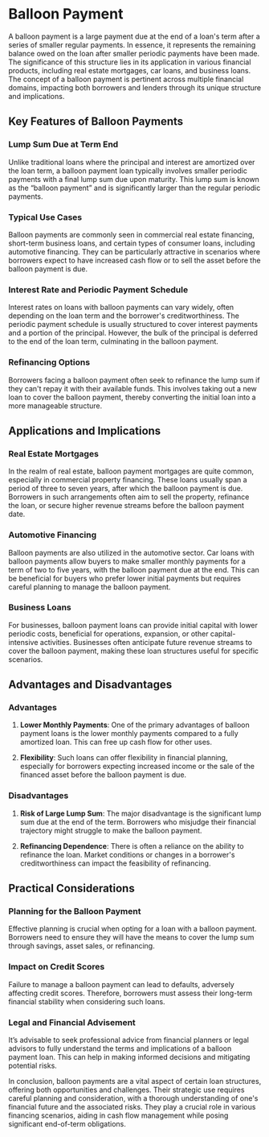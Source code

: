 # Balloon Payment

A balloon payment is a large payment due at the end of a loan's term after a series of smaller regular payments. In essence, it represents the remaining balance owed on the loan after smaller periodic payments have been made. The significance of this structure lies in its application in various financial products, including real estate mortgages, car loans, and business loans. The concept of a balloon payment is pertinent across multiple financial domains, impacting both borrowers and lenders through its unique structure and implications.

## Key Features of Balloon Payments

### Lump Sum Due at Term End

Unlike traditional loans where the principal and interest are amortized over the loan term, a balloon payment loan typically involves smaller periodic payments with a final lump sum due upon maturity. This lump sum is known as the “balloon payment” and is significantly larger than the regular periodic payments.

### Typical Use Cases

Balloon payments are commonly seen in commercial real estate financing, short-term business loans, and certain types of consumer loans, including automotive financing. They can be particularly attractive in scenarios where borrowers expect to have increased cash flow or to sell the asset before the balloon payment is due.

### Interest Rate and Periodic Payment Schedule

Interest rates on loans with balloon payments can vary widely, often depending on the loan term and the borrower's creditworthiness. The periodic payment schedule is usually structured to cover interest payments and a portion of the principal. However, the bulk of the principal is deferred to the end of the loan term, culminating in the balloon payment.

### Refinancing Options

Borrowers facing a balloon payment often seek to refinance the lump sum if they can't repay it with their available funds. This involves taking out a new loan to cover the balloon payment, thereby converting the initial loan into a more manageable structure.

## Applications and Implications

### Real Estate Mortgages

In the realm of real estate, balloon payment mortgages are quite common, especially in commercial property financing. These loans usually span a period of three to seven years, after which the balloon payment is due. Borrowers in such arrangements often aim to sell the property, refinance the loan, or secure higher revenue streams before the balloon payment date.

### Automotive Financing

Balloon payments are also utilized in the automotive sector. Car loans with balloon payments allow buyers to make smaller monthly payments for a term of two to five years, with the balloon payment due at the end. This can be beneficial for buyers who prefer lower initial payments but requires careful planning to manage the balloon payment.

### Business Loans

For businesses, balloon payment loans can provide initial capital with lower periodic costs, beneficial for operations, expansion, or other capital-intensive activities. Businesses often anticipate future revenue streams to cover the balloon payment, making these loan structures useful for specific scenarios.

## Advantages and Disadvantages

### Advantages

1. **Lower Monthly Payments**: One of the primary advantages of balloon payment loans is the lower monthly payments compared to a fully amortized loan. This can free up cash flow for other uses.
  
2. **Flexibility**: Such loans can offer flexibility in financial planning, especially for borrowers expecting increased income or the sale of the financed asset before the balloon payment is due.

### Disadvantages

1. **Risk of Large Lump Sum**: The major disadvantage is the significant lump sum due at the end of the term. Borrowers who misjudge their financial trajectory might struggle to make the balloon payment.
  
2. **Refinancing Dependence**: There is often a reliance on the ability to refinance the loan. Market conditions or changes in a borrower's creditworthiness can impact the feasibility of refinancing.

## Practical Considerations

### Planning for the Balloon Payment

Effective planning is crucial when opting for a loan with a balloon payment. Borrowers need to ensure they will have the means to cover the lump sum through savings, asset sales, or refinancing.

### Impact on Credit Scores

Failure to manage a balloon payment can lead to defaults, adversely affecting credit scores. Therefore, borrowers must assess their long-term financial stability when considering such loans.

### Legal and Financial Advisement

It’s advisable to seek professional advice from financial planners or legal advisors to fully understand the terms and implications of a balloon payment loan. This can help in making informed decisions and mitigating potential risks.

In conclusion, balloon payments are a vital aspect of certain loan structures, offering both opportunities and challenges. Their strategic use requires careful planning and consideration, with a thorough understanding of one's financial future and the associated risks. They play a crucial role in various financing scenarios, aiding in cash flow management while posing significant end-of-term obligations.